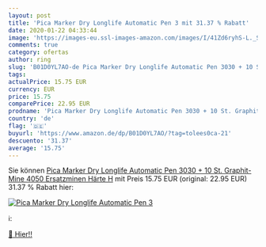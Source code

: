```yaml
---
layout: post
title: 'Pica Marker Dry Longlife Automatic Pen 3 mit 31.37 % Rabatt'
date: 2020-01-22 04:33:44
image: 'https://images-eu.ssl-images-amazon.com/images/I/41Zd6ryhS-L._SL200_.jpg'
comments: true
category: ofertas
author: ring
slug: 'B01D0YL7AO-de Pica Marker Dry Longlife Automatic Pen 3030 + 10 St....'
tags: 
actualPrice: 15.75 EUR
currency: EUR
price: 15.75
comparePrice: 22.95 EUR
prodname: 'Pica Marker Dry Longlife Automatic Pen 3030 + 10 St. Graphit-Mine 4050  Ersatzminen  Härte H'
country: 'de'
flag: '🇩🇪'
buyurl: 'https://www.amazon.de/dp/B01D0YL7AO/?tag=tolees0ca-21'
descuento: '31.37'
average: '15.75'
---
```


Sie können [Pica Marker Dry Longlife Automatic Pen 3030 + 10 St. Graphit-Mine 4050  Ersatzminen  Härte H](https://www.amazon.de/dp/B01D0YL7AO/?tag=tolees0ca-21) mit Preis 15.75 EUR (original: 22.95 EUR) 31.37 % Rabatt hier:

[![Pica Marker Dry Longlife Automatic Pen 3](https://images-eu.ssl-images-amazon.com/images/I/41Zd6ryhS-L._SL200_.jpg)](https://www.amazon.de/dp/B01D0YL7AO/?tag=tolees0ca-21)

ℹ️:


[🛒 Hier!!](https://www.amazon.de/dp/B01D0YL7AO/?tag=tolees0ca-21)
